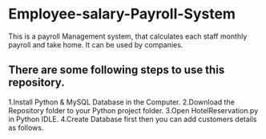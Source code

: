 # Employee-salary-Payroll-System
This is a payroll Management system, that calculates each staff monthly payroll and take home. It can be used by companies. 

## There are some following steps to use this repository.
   1.Install Python & MySQL Database in the Computer.
   2.Download the Repository folder to your Python project folder.
   3.Open HotelReservation.py in Python IDLE.
   4.Create Database first then you can add customers details as follows.

